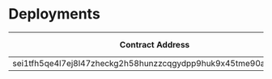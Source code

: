 
# Deployments

| Contract Address                          | Code ID |
|-------------------------------------------|---------|
| sei1tfh5qe4l7ej8l47zheckg2h58hunzzcqgydpp9huk9x45tme90aq2a2lz4  | 5004      |
